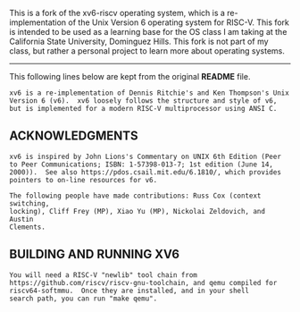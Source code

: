 This is a fork of the xv6-riscv operating system, which is a re-implementation of the Unix Version 6 operating system for RISC-V. This fork is intended to be used as a learning base for the OS class I am taking at the California State University, Dominguez Hills. This fork is not part of my class, but rather a personal project to learn more about operating systems.

---
This following lines below are kept from the original **README** file.

```
xv6 is a re-implementation of Dennis Ritchie's and Ken Thompson's Unix
Version 6 (v6).  xv6 loosely follows the structure and style of v6,
but is implemented for a modern RISC-V multiprocessor using ANSI C.
```

ACKNOWLEDGMENTS
---

```
xv6 is inspired by John Lions's Commentary on UNIX 6th Edition (Peer
to Peer Communications; ISBN: 1-57398-013-7; 1st edition (June 14,
2000)).  See also https://pdos.csail.mit.edu/6.1810/, which provides
pointers to on-line resources for v6.

The following people have made contributions: Russ Cox (context switching,
locking), Cliff Frey (MP), Xiao Yu (MP), Nickolai Zeldovich, and Austin
Clements.
```

BUILDING AND RUNNING XV6
---
```
You will need a RISC-V "newlib" tool chain from
https://github.com/riscv/riscv-gnu-toolchain, and qemu compiled for
riscv64-softmmu.  Once they are installed, and in your shell
search path, you can run "make qemu".
```